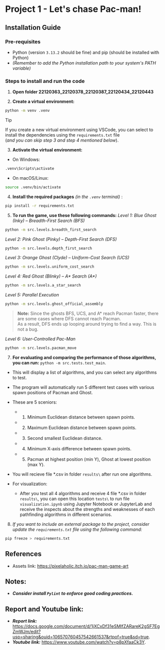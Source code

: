 # Project 1 - Let's chase Pac-man!

## Installation Guide

### Pre-requisites

- Python (version `3.13.2` should be fine) and pip (should be installed with Python)
- _(Remember to add the Python installation path to your system's PATH variable)_

### Steps to install and run the code

1. **Open folder 22120363_22120378_22120387_22120434_22120443**

2. **Create a virtual environment:**

```bash
python -m venv .venv
```

> [!Tip]
> If you create a new virtual environment using VSCode, you can select to install the dependencies using the `requirements.txt` file\
> (_and you can skip step 3 and step 4 mentioned below_).

3. **Activate the virtual environment:**

- On Windows:

```bash
.venv\Scripts\activate
```

- On macOS/Linux:

```bash
source .venv/bin/activate
```

4. **Install the required packages** _(in the `.venv` terminal)_ :

```bash
pip install -r requirements.txt
```

5. **To run the game, use these following commands:**
_Level 1: Blue Ghost (Inky) – Breadth-First Search (BFS)_

```bash
python -m src.levels.breadth_first_search
```

_Level 2: Pink Ghost (Pinky) – Depth-First Search (DFS)_

```bash
python -m src.levels.depth_first_search
```

_Level 3: Orange Ghost (Clyde) – Uniform-Cost Search (UCS)_

```bash
python -m src.levels.uniform_cost_search
```

_Level 4: Red Ghost (Blinky) – A* Search (A*)_

```bash
python -m src.levels.a_star_search
```

_Level 5: Parallel Execution_

```bash
python -m src.levels.ghost_official_assembly
```
>  **Note:** Since the ghosts BFS, UCS, and A* reach Pacman faster, there are some cases where DFS cannot reach Pacman.  
> As a result, DFS ends up looping around trying to find a way. This is not a bug.

_Level 6: User-Controlled Pac-Man_

```bash
python -m src.levels.pacman_move
```

7. **For evaluating and comparing the performance of those algorithms, you can run:** `python -m src.tests.test_main`. 

  - This will display a list of algorithms, and you can select any algorithms to test. 
  - The program will automatically run 5 different test cases with various spawn positions of Pacman and Ghost.
  - These are 5 sceniors:
    * 1. Minimum Euclidean distance between spawn points.
    * 2. Maximum Euclidean distance between spawn points.
    * 3. Second smallest Euclidean distance.
    * 4. Minimum X-axis difference between spawn points.
    * 5. Pacman at highest position (min Y), Ghost at lowest position (max Y).
  - You will recieve file *.csv in folder `results\` after run one algorithms.

- For visualization:

  - After you test all 4 algorithms and receive 4 file *.csv in folder `results\`, you can open this location `tests\` to run file `visualization.ipynb` using Jupyter Notebook or JupyterLab and receive the inspects about the strengths and weaknesses of each pathfinding algorithms in different scenarios.

8. _If you want to include an external package to the project, consider update the `requirements.txt` file using the following command:_

```bash
pip freeze > requirements.txt
```

## References

- Assets link: https://pixelaholic.itch.io/pac-man-game-art

## Notes:

- **_Consider install `Pylint` to enforce good coding practices._**

## Report and Youtube link:

- **_Report link:_**  <https://docs.google.com/document/d/1jXCxDf31eSMlfZARareK2gSF7EgZmWJm/edit?usp=sharing&ouid=106570760457542661537&rtpof=true&sd=true>.
- **_Youtube link:_** <https://www.youtube.com/watch?v=p8pXfaaCk3Y>.